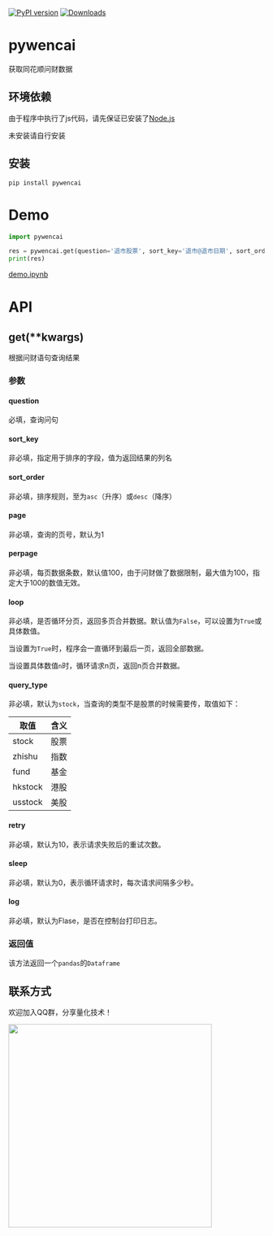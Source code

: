 [![PyPI version](https://badge.fury.io/py/pywencai.svg)](https://badge.fury.io/py/pywencai)
[![Downloads](https://static.pepy.tech/badge/pywencai/month)](https://pepy.tech/project/pywencai)
# pywencai

获取同花顺问财数据

## 环境依赖

由于程序中执行了js代码，请先保证已安装了[Node.js](https://nodejs.org/en/)

未安装请自行安装

## 安装

```
pip install pywencai
```

# Demo

```python
import pywencai

res = pywencai.get(question='退市股票', sort_key='退市@退市日期', sort_order='asc')
print(res)
```

[demo.ipynb](./demo.ipynb)

# API

## get(**kwargs)

根据问财语句查询结果

### 参数

#### question

必填，查询问句

#### sort_key

非必填，指定用于排序的字段，值为返回结果的列名

#### sort_order

非必填，排序规则，至为`asc`（升序）或`desc`（降序）

#### page

非必填，查询的页号，默认为1

#### perpage

非必填，每页数据条数，默认值100，由于问财做了数据限制，最大值为100，指定大于100的数值无效。

#### loop

非必填，是否循环分页，返回多页合并数据。默认值为`False`，可以设置为`True`或具体数值。

当设置为`True`时，程序会一直循环到最后一页，返回全部数据。

当设置具体数值`n`时，循环请求n页，返回n页合并数据。

#### query_type

非必填，默认为`stock`，当查询的类型不是股票的时候需要传，取值如下：

| 取值 | 含义 |
|-|-|
| stock | 股票 |
| zhishu | 指数 |
| fund | 基金 |
| hkstock | 港股 |
| usstock | 美股 |

#### retry

非必填，默认为10，表示请求失败后的重试次数。

#### sleep

非必填，默认为0，表示循环请求时，每次请求间隔多少秒。

#### log

非必填，默认为Flase，是否在控制台打印日志。

### 返回值

该方法返回一个`pandas`的`Dataframe`

## 联系方式

欢迎加入QQ群，分享量化技术！

<img src="./qrcode.png" width=400>